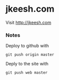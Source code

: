# jkeesh.com

Visit http://jkeesh.com

### Notes

Deploy to github with

    git push origin master

Deply to the site with

    git push web master


